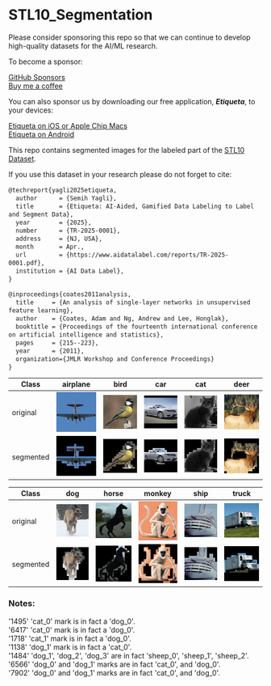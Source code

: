 # STL10_Segmentation

Please consider sponsoring this repo so that we can continue to develop high-quality datasets for the AI/ML research.

To become a sponsor:

[GitHub Sponsors](https://github.com/sponsors/semihyagli) <br/>
[Buy me a coffee](https://buymeacoffee.com/semihyagli) <br/>

You can also sponsor us by downloading our free application, **_Etiqueta_**, to your devices:

[Etiqueta on iOS or Apple Chip Macs](https://apps.apple.com/us/app/etiqueta/id6504646776) <br/>
[Etiqueta on Android](https://play.google.com/store/apps/details?id=com.aidatalabel.etiqueta) <br/>


This repo contains segmented images for the labeled part of the [STL10 Dataset](https://www.google.com/url?sa=t&source=web&rct=j&opi=89978449&url=https://cs.stanford.edu/~acoates/stl10/&ved=2ahUKEwidyq31o9-LAxUQbvUHHeAOIx0QFnoECAgQAQ&usg=AOvVaw1TdzbOwKAoAz_-kLc5rghT). 

If you use this dataset in your research please do not forget to cite: <br/>

```
@techreport{yagli2025etiqueta,
  author      = {Semih Yagli},
  title       = {Etiqueta: AI-Aided, Gamified Data Labeling to Label and Segment Data},
  year        = {2025},
  number      = {TR-2025-0001},
  address     = {NJ, USA},
  month       = Apr.,
  url         = {https://www.aidatalabel.com/reports/TR-2025-0001.pdf},
  institution = {AI Data Label},
}
```
```
@inproceedings{coates2011analysis,
  title     = {An analysis of single-layer networks in unsupervised feature learning},
  author    = {Coates, Adam and Ng, Andrew and Lee, Honglak},
  booktitle = {Proceedings of the fourteenth international conference on artificial intelligence and statistics},
  pages     = {215--223},
  year      = {2011},
  organization={JMLR Workshop and Conference Proceedings}
}
```


Class | airplane | bird | car | cat | deer | 
--- | --- | --- | --- | --- | --- |
original  | ![airplane](examples/original_airplane_4599.png) | ![bird](examples/original_bird_2297.png) | ![car](examples/original_car_2606.png) | ![cat](examples/original_cat_546.png) | ![deer](examples/original_deer_3472.png) | 
segmented | ![airplane](examples/segmented_airplane_4599.png) | ![bird](examples/segmented_bird_2297.png) | ![car](examples/segmented_car_2606.png) | ![cat](examples/segmented_cat_546.png) | ![deer](examples/segmented_deer_3472.png) | 

Class | dog | horse | monkey | ship | truck | 
--- | --- | --- | --- | --- | --- |
original  | ![dog](examples/original_dog_2537.png ) | ![horse](examples/original_horse_6056.png)  | ![monkey](examples/original_monkey_2987.png) | ![ship](examples/original_ship_1628.png) | ![truck](examples/original_truck_2999.png) | 
segmented | ![dog](examples/segmented_dog_2537.png) | ![horse](examples/segmented_horse_6056.png) | ![monkey](examples/segmented_monkey_2987.png) | ![ship](examples/segmented_ship_1628.png) | ![truck](examples/segmented_truck_2999.png) | 


### Notes: 
'1495' 'cat_0' mark is in fact a 'dog_0'. <br/>
'6417' 'cat_0' mark is in fact a 'dog_0'. <br/>
'1718' 'cat_1' mark is in fact a 'dog_0'. <br/>
'1138' 'dog_1' mark is in fact a 'cat_0'. <br/>
'1484' 'dog_1', 'dog_2', 'dog_3' are in fact 'sheep_0', 'sheep_1', 'sheep_2'. <br/>
'6566' 'dog_0' and 'dog_1' marks are in fact 'cat_0', and 'dog_0'. <br/>
'7902' 'dog_0' and 'dog_1' marks are in fact 'cat_0', and 'dog_0'. <br/>
